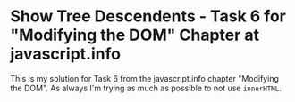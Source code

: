 # Show Tree Descendents - Task 6 for "Modifying the DOM" Chapter at javascript.info

This is my solution for Task 6 from the javascript.info chapter "Modifying the DOM".  As always I'm trying as much as possible to not use `innerHTML`.  